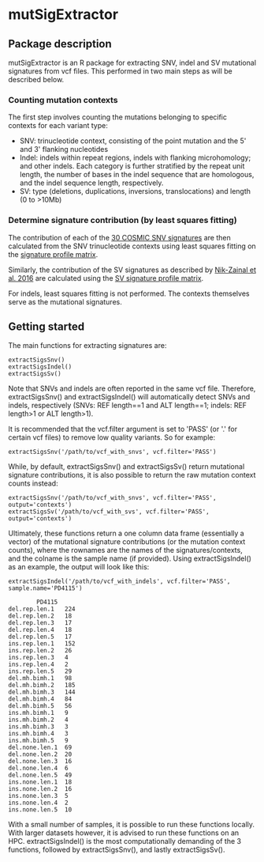 # mutSigExtractor

## Package description
mutSigExtractor is an R package for extracting SNV, indel and SV mutational signatures from vcf files. This performed in two main steps as will be described below.

### Counting mutation contexts
The first step involves counting the mutations belonging to specific contexts for each variant type:
- SNV: trinucleotide context, consisting of the point mutation and the 5' and 3' flanking nucleotides
- Indel: indels within repeat regions, indels with flanking microhomology; and other indels. Each category is further stratified by the repeat unit length, the number of bases in the indel sequence that are homologous, and the indel sequence length, respectively.
- SV: type (deletions, duplications, inversions, translocations) and length (0 to >10Mb)

### Determine signature contribution (by least squares fitting)
The contribution of each of the [30 COSMIC SNV signatures](https://cancer.sanger.ac.uk/cosmic/signatures) are then calculated from the SNV trinucleotide contexts using least squares fitting on the [signature profile matrix](https://cancer.sanger.ac.uk/cancergenome/assets/signatures_probabilities.txt).

Similarly, the contribution of the SV signatures as described by [Nik-Zainal et al. 2016](https://www.nature.com/articles/nature17676) are calculated using the [SV signature profile matrix](https://media.nature.com/original/nature-assets/nature/journal/v534/n7605/extref/nature17676-s3.zip).

For indels, least squares fitting is not performed. The contexts themselves serve as the mutational signatures.

## Getting started
The main functions for extracting signatures are:
```
extractSigsSnv()
extractSigsIndel()
extractSigsSv()
```

Note that SNVs and indels are often reported in the same vcf file. Therefore, extractSigsSnv() and extractSigsIndel() will automatically detect SNVs and indels, respectively (SNVs: REF length==1 and ALT length==1; indels: REF length>1 or ALT length>1). 

It is recommended that the vcf.filter argument is set to 'PASS' (or '.' for certain vcf files) to remove low quality variants. So for example:
```
extractSigsSnv('/path/to/vcf_with_snvs', vcf.filter='PASS')
```

While, by default, extractSigsSnv() and extractSigsSv() return mutational signature contributions, it is also possible to return the raw mutation context counts instead:
```
extractSigsSnv('/path/to/vcf_with_snvs', vcf.filter='PASS', output='contexts')
extractSigsSv('/path/to/vcf_with_svs', vcf.filter='PASS', output='contexts')
```

Ultimately, these functions return a one column data frame (essentially a vector) of the mutational signature contributions (or the mutation context counts), where the rownames are the names of the signatures/contexts, and the colname is the sample name (if provided). Using extractSigsIndel() as an example, the output will look like this:
```
extractSigsIndel('/path/to/vcf_with_indels', vcf.filter='PASS', sample.name='PD4115')

		PD4115
del.rep.len.1	224
del.rep.len.2	18
del.rep.len.3	17
del.rep.len.4	18
del.rep.len.5	17
ins.rep.len.1	152
ins.rep.len.2	26
ins.rep.len.3	4
ins.rep.len.4	2
ins.rep.len.5	29
del.mh.bimh.1	98
del.mh.bimh.2	185
del.mh.bimh.3	144
del.mh.bimh.4	84
del.mh.bimh.5	56
ins.mh.bimh.1	9
ins.mh.bimh.2	4
ins.mh.bimh.3	3
ins.mh.bimh.4	3
ins.mh.bimh.5	9
del.none.len.1	69
del.none.len.2	20
del.none.len.3	16
del.none.len.4	6
del.none.len.5	49
ins.none.len.1	18
ins.none.len.2	16
ins.none.len.3	5
ins.none.len.4	2
ins.none.len.5	10
```

With a small number of samples, it is possible to run these functions locally. With larger datasets however, it is advised to run these functions on an HPC. extractSigsIndel() is the most computationally demanding of the 3 functions, followed by extractSigsSnv(), and lastly extractSigsSv().


